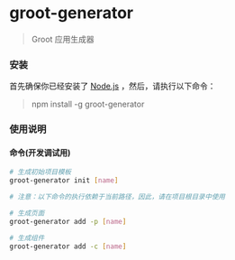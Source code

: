 # groot-generator
> Groot 应用生成器
### 安装
首先确保你已经安装了 [Node.js](http://nodejs.org/) ，然后，请执行以下命令：
> npm install -g groot-generator
### 使用说明

#### 命令(开发调试用)
``` bash
# 生成初始项目模板
groot-generator init [name]

# 注意：以下命令的执行依赖于当前路径，因此，请在项目根目录中使用

# 生成页面
groot-generator add -p [name]

# 生成组件
groot-generator add -c [name]
```